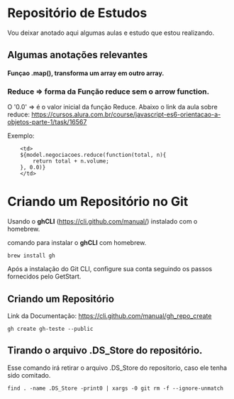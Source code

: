 # Repositório de Estudos

Vou deixar anotado aqui algumas aulas e estudo que estou realizando.

## Algumas anotações relevantes

#### Funçao .map(), transforma um array em outro array.
    

### Reduce => forma da Função reduce sem o arrow function.

O '0.0' => é o valor inicial da função Reduce. Abaixo o link da aula sobre reduce:
https://cursos.alura.com.br/course/javascript-es6-orientacao-a-objetos-parte-1/task/16567


Exemplo:

```
    <td>
    ${model.negociacoes.reduce(function(total, n){
        return total + n.volume;
    }, 0.0)}
    </td>
```

# Criando um Repositório no Git

Usando o **ghCLI** (https://cli.github.com/manual/) instalado com o homebrew.

comando para instalar o **ghCLI** com homebrew.

```
brew install gh
```

Após a instalação do Git CLI, configure sua conta seguindo os passos fornecidos pelo GetStart.

## Criando um Repositório

Link da Documentação:
https://cli.github.com/manual/gh_repo_create

```
gh create gh-teste --public
```

## Tirando o arquivo .DS_Store do repositório.

Esse comando irá retirar o arquivo .DS_Store do repositorio, caso ele tenha sido comitado.

```
find . -name .DS_Store -print0 | xargs -0 git rm -f --ignore-unmatch
```